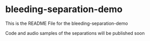 # bleeding-separation-demo
This is the README File for the bleeding-separation-demo

Code and audio samples of the separations will be published soon
